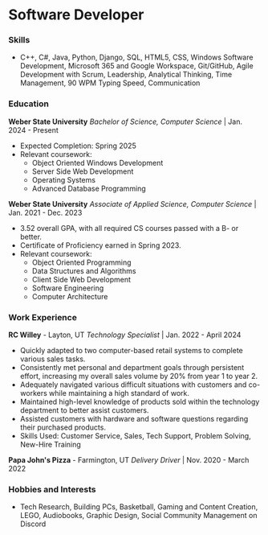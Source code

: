 # Software Developer

### Skills
-  C++, C#, Java, Python, Django, SQL, HTML5, CSS, Windows Software Development, Microsoft 365 and Google Workspace, Git/GitHub, Agile Development with Scrum, Leadership, Analytical Thinking, Time Management, 90 WPM Typing Speed, Communication

### Education
**Weber State University**
*Bachelor of Science, Computer Science* | Jan. 2024 - Present
- Expected Completion: Spring 2025
- Relevant coursework:
  - Object Oriented Windows Development
  - Server Side Web Development
  - Operating Systems
  - Advanced Database Programming
   
**Weber State University**
*Associate of Applied Science, Computer Science* | Jan. 2021 - Dec. 2023
- 3.52 overall GPA, with all required CS courses passed with a B- or better.
- Certificate of Proficiency earned in Spring 2023.
- Relevant coursework:
  - Object Oriented Programming
  - Data Structures and Algorithms
  - Client Side Web Development
  - Software Engineering
  - Computer Architecture
      
### Work Experience
**RC Willey** - Layton, UT
*Technology Specialist* | Jan. 2022 - April 2024
- Quickly adapted to two computer-based retail systems to complete various sales tasks.
- Consistently met personal and department goals through persistent effort, increasing my overall sales volume by
20% from year 1 to year 2.
- Adequately navigated various difficult situations with customers and co-workers while maintaining a high
standard of work.
- Maintained high-level knowledge of products sold within the technology department to better assist customers.
- Assisted customers with hardware and software questions regarding their purchased products.
- Skills Used: Customer Service, Sales, Tech Support, Problem Solving, New-Hire Training

**Papa John's Pizza** - Farmington, UT
*Delivery Driver* | Nov. 2020 - March 2022

### Hobbies and Interests
- Tech Research, Building PCs, Basketball, Gaming and Content Creation, LEGO, Audiobooks, Graphic Design, Social Community Management on Discord

